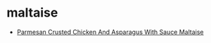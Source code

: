 # maltaise

 * [Parmesan Crusted Chicken And Asparagus With Sauce Maltaise](../../index/p/parmesan-crusted-chicken-and-asparagus-with-sauce-maltaise-231883.json)
